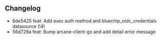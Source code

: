 ## Changelog   
* 6de5425 feat: Add exec auth method and bluechip_oidc_credentials datasource (!4)   
* 56d729a feat: Bump arcane-client-go and add detail error message
